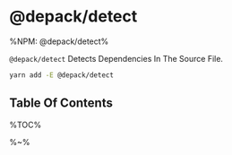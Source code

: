 # @depack/detect

%NPM: @depack/detect%

`@depack/detect` Detects Dependencies In The Source File.

```sh
yarn add -E @depack/detect
```

## Table Of Contents

%TOC%

%~%